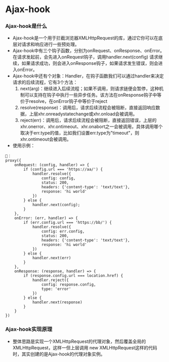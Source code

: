 # Ajax-hook
### Ajax-hook是什么
- Ajax-hook是一个用于拦截浏览器XMLHttpRequest的库，通过它你可以在底层对请求和响应进行一些预处理。
- Ajax-hook中有三个钩子函数，分别为onRequest、onResponse、onError。在请求发起前，会先进入onRequest钩子，调用handler.next(config) 请求继续，如果请求成功，则会进入onResponse钩子，如果请求发生错误，则会进入onError。
- Ajax-hook中还有个对象：Handler，在钩子函数我们可以通过handler来决定请求的后续流程，它有3个方法：
   1. next(arg)：继续进入后续流程；如果不调用，则请求链便会暂停，这种机制可以支持在钩子中执行一些异步任务。该方法在onResponse钩子中等价于resolve，在onError钩子中等价于reject
   2. resolve(response)：调用后，请求后续流程会被阻断，直接返回响应数据，上层xhr.onreadystatechange或xhr.onload会被调用。
   3. reject(err)：调用后，请求后续流程会被阻断，直接返回错误，上层的xhr.onerror、xhr.ontimeout、xhr.onabort之一会被调用，具体调用哪个取决于err.type的值，比如我们设置err.type为"timeout"，则xhr.ontimeout会被调用。
- 使用示例：
```
🌰：
proxy({
    onRequest: (config, handler) => {
        if (config.url === 'https://aa/') {
            handler.resolve({
                config: config,
                status: 200,
                headers: {'content-type': 'text/text'},
                response: 'hi world'
            })
        } else {
            handler.next(config);
        }
    },
    onError: (err, handler) => {
        if (err.config.url === 'https://bb/') {
            handler.resolve({
                config: err.config,
                status: 200,
                headers: {'content-type': 'text/text'},
                response: 'hi world'
            })
        } else {
            handler.next(err)
        }
    },
    onResponse: (response, handler) => {
        if (response.config.url === location.href) {
            handler.reject({
                config: response.config,
                type: 'error'
            })
        } else {
            handler.next(response)
        }
    }
})
```
### Ajax-hook实现原理
- 整体思路是实现一个XMLHttpRequest的代理对象，然后覆盖全局的XMLHttpRequest，这样一但上层调用 new XMLHttpRequest这样的代码时，其实创建的是Ajax-hook的代理对象实例。





